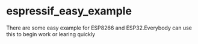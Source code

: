 # espressif_easy_example
There are some easy example for ESP8266 and ESP32.Everybody can use this to begin work or learing quickly
